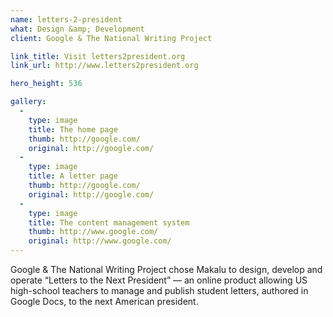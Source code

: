 ```yaml
---
name: letters-2-president
what: Design &amp; Development
client: Google & The National Writing Project

link_title: Visit letters2president.org
link_url: http://www.letters2president.org

hero_height: 536

gallery:
  -
    type: image
    title: The home page
    thumb: http://google.com/
    original: http://google.com/
  -
    type: image
    title: A letter page
    thumb: http://google.com/
    original: http://google.com/
  -
    type: image
    title: The content management system
    thumb: http://www.google.com/
    original: http://www.google.com/
---
```


Google & The National Writing Project chose Makalu to design, develop and operate “Letters to the Next President” — an online product allowing US high-school teachers to manage and publish student letters, authored in Google Docs, to the next American president.